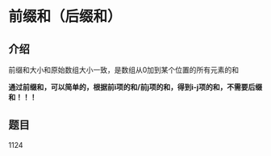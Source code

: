 # 前缀和（后缀和）

## 介绍

前缀和大小和原始数组大小一致，是数组从0加到某个位置的所有元素的和

**通过前缀和，可以简单的，根据前i项的和/前j项的和，得到i-j项的和，不需要后缀和！！！**

## 题目

1124